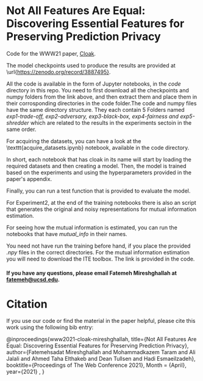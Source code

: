 # Not All Features Are Equal: Discovering Essential Features for Preserving Prediction Privacy
Code  for the WWW21 paper, [Cloak](https://arxiv.org/abs/2003.12154).


The model checkpoints used to produce the results are provided at \url{https://zenodo.org/record/3887495}. 

All the code is available in the form of Jupyter notebooks, in the *code* directory in this repo. You need to first download all the checkpoints and numpy folders from the link above, and then extract them and place them in their corrosponding directories in the code folder.The code and numpy files have the same directory structure. They each contain 5 Folders named *exp1-trade-off, exp2-adversary, exp3-black-box, exp4-fairness and exp5-shredder* which are related to the results in the experiments sectoin in the same order. 

For acquiring the datasets, you can have a look at the \texttt{acquire\_datasets.ipynb} notebook, available in the code directory.


In short, each notebook  that has cloak in its name will start by loading the required datasets and then creating a model. Then, the model is trained based on the experiments and using the hyperparameters provided in the paper's appendix.

Finally, you can run a test function that is provided to evaluate the model. 

For Experiment2, at the end of the training notebooks there is also an script that generates the original and noisy representations for mutual information estimation.

For seeing how the mutual information is estimated, you can run the notebooks that have *mutual_info* in their names.

You need not have run the training before hand, if you place the provided *.npy* files in the correct directories. For the mutual information estimation you will need to download the ITE toolbox. The link is provided in the code. 

#### If you have any questions, please email Fatemeh Mireshghallah at fatemeh@ucsd.edu.

# Citation

If you use our code or find the material in the paper helpful, please cite this work using the following bib entry:

@inproceedings{www2021-cloak-mireshghallah, 
title={Not All Features Are Equal: Discovering Essential Features for Preserving Prediction Privacy}, 
author={Fatemehsadat Mireshghallah and Mohammadkazem Taram and Ali Jalali and Ahmed Taha Elthakeb and Dean Tullsen and Hadi Esmaeilzadeh}, 
booktitle={Proceedings of The Web Conference 2021},
Month = {April},
year={2021}  , 
}
